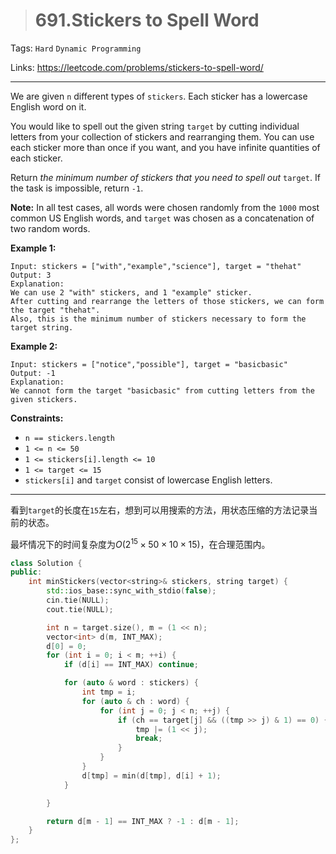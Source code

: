 > # 691.Stickers to Spell Word

Tags: `Hard` `Dynamic Programming`

Links: https://leetcode.com/problems/stickers-to-spell-word/

-----

We are given `n` different types of `stickers`. Each sticker has a lowercase English word on it.

You would like to spell out the given string `target` by cutting individual letters from your collection of stickers and rearranging them. You can use each sticker more than once if you want, and you have infinite quantities of each sticker.

Return *the minimum number of stickers that you need to spell out* `target`. If the task is impossible, return `-1`.

**Note:** In all test cases, all words were chosen randomly from the `1000` most common US English words, and `target` was chosen as a concatenation of two random words.

**Example 1:**

```
Input: stickers = ["with","example","science"], target = "thehat"
Output: 3
Explanation:
We can use 2 "with" stickers, and 1 "example" sticker.
After cutting and rearrange the letters of those stickers, we can form the target "thehat".
Also, this is the minimum number of stickers necessary to form the target string.
```

**Example 2:**

```
Input: stickers = ["notice","possible"], target = "basicbasic"
Output: -1
Explanation:
We cannot form the target "basicbasic" from cutting letters from the given stickers.
```

**Constraints:**

- `n == stickers.length`
- `1 <= n <= 50`
- `1 <= stickers[i].length <= 10`
- `1 <= target <= 15`
- `stickers[i]` and `target` consist of lowercase English letters.

-------

看到`target`的长度在`15`左右，想到可以用搜索的方法，用状态压缩的方法记录当前的状态。

最坏情况下的时间复杂度为$O(2^{15} \times 50 \times 10 \times 15)$，在合理范围内。

```c++
class Solution {
public:
    int minStickers(vector<string>& stickers, string target) {
        std::ios_base::sync_with_stdio(false);
		cin.tie(NULL);
		cout.tie(NULL); 

        int n = target.size(), m = (1 << n);
        vector<int> d(m, INT_MAX);
        d[0] = 0;
        for (int i = 0; i < m; ++i) {
            if (d[i] == INT_MAX) continue;

            for (auto & word : stickers) {
                int tmp = i;
                for (auto & ch : word) {
                    for (int j = 0; j < n; ++j) {
                        if (ch == target[j] && ((tmp >> j) & 1) == 0) {
                            tmp |= (1 << j);
                            break;
                        }
                    }
                }
                d[tmp] = min(d[tmp], d[i] + 1);
            }

        }

        return d[m - 1] == INT_MAX ? -1 : d[m - 1];
    }
};
```

